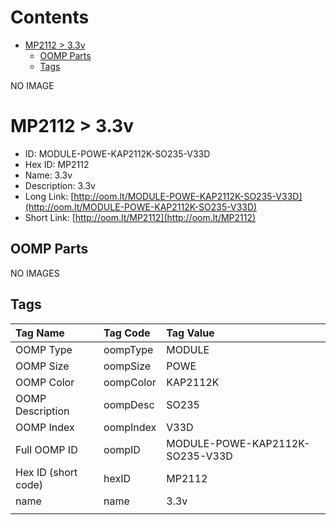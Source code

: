



Contents
========

* [MP2112 > 3.3v](#mp2112--33v)
	* [OOMP Parts](#oomp-parts)
	* [Tags](#tags)
  
NO IMAGE  
# MP2112 > 3.3v

- ID: MODULE-POWE-KAP2112K-SO235-V33D
- Hex ID: MP2112
- Name: 3.3v
- Description: 3.3v
- Long Link: [http://oom.lt/MODULE-POWE-KAP2112K-SO235-V33D](http://oom.lt/MODULE-POWE-KAP2112K-SO235-V33D)
- Short Link: [http://oom.lt/MP2112](http://oom.lt/MP2112)

## OOMP Parts
  
NO IMAGES  
## Tags
  

|Tag Name|Tag Code|Tag Value|
| :--- | :--- | :--- |
|OOMP Type|oompType|MODULE|
|OOMP Size|oompSize|POWE|
|OOMP Color|oompColor|KAP2112K|
|OOMP Description|oompDesc|SO235|
|OOMP Index|oompIndex|V33D|
|Full OOMP ID|oompID|MODULE-POWE-KAP2112K-SO235-V33D|
|Hex ID (short code)|hexID|MP2112|
|name|name|3.3v|
||||
